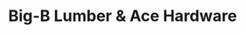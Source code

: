 ---
title: "Big-B Lumber & Ace Hardware"
url: /brentwood/big-b-lumber-und-ace-hardware/
shop: Eisenwaren
---